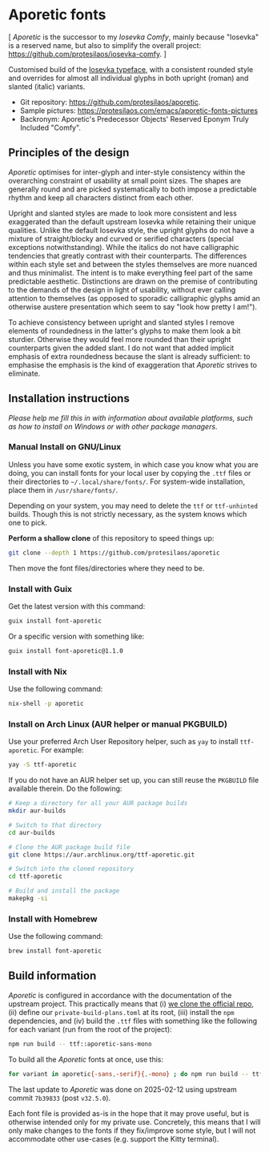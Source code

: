 # Aporetic fonts

[ _Aporetic_ is the successor to my _Iosevka Comfy_, mainly because "Iosevka" is a reserved name, but also to simplify the overall project: <https://github.com/protesilaos/iosevka-comfy>. ]

Customised build of the [Iosevka typeface](https://github.com/be5invis/Iosevka), with a consistent rounded style and overrides for almost all individual glyphs in both upright (roman) and slanted (italic) variants.

+ Git repository: <https://github.com/protesilaos/aporetic>.
+ Sample pictures: <https://protesilaos.com/emacs/aporetic-fonts-pictures>
+ Backronym: Aporetic's Predecessor Objects' Reserved Eponym Truly Included "Comfy".

## Principles of the design

_Aporetic_ optimises for inter-glyph and inter-style consistency within the overarching constraint of usability at small point sizes. The shapes are generally round and are picked systematically to both impose a predictable rhythm and keep all characters distinct from each other.

Upright and slanted styles are made to look more consistent and less exaggerated than the default upstream Iosevka while retaining their unique qualities. Unlike the default Iosevka style, the upright glyphs do not have a mixture of straight/blocky and curved or serified characters (special exceptions notwithstanding). While the italics do not have calligraphic tendencies that greatly contrast with their counterparts. The differences within each style set and between the styles themselves are more nuanced and thus minimalist. The intent is to make everything feel part of the same predictable aesthetic. Distinctions are drawn on the premise of contributing to the demands of the design in light of usability, without ever calling attention to themselves (as opposed to sporadic calligraphic glyphs amid an otherwise austere presentation which seem to say "look how pretty I am!").

To achieve consistency between upright and slanted styles I remove elements of roundedness in the latter's glyphs to make them look a bit sturdier. Otherwise they would feel more rounded than their upright counterparts given the added slant. I do not want that added implicit emphasis of extra roundedness because the slant is already sufficient: to emphasise the emphasis is the kind of exaggeration that _Aporetic_ strives to eliminate.

## Installation instructions

_Please help me fill this in with information about available platforms, such as how to install on Windows or with other package managers_.

### Manual Install on GNU/Linux

Unless you have some exotic system, in which case you know what you are doing, you can install fonts for your local user by copying the `.ttf` files or their directories to `~/.local/share/fonts/`. For system-wide installation, place them in `/usr/share/fonts/`.

Depending on your system, you may need to delete the `ttf` or `ttf-unhinted` builds. Though this is not strictly necessary, as the system knows which one to pick.

**Perform a shallow clone** of this repository to speed things up:

```sh
git clone --depth 1 https://github.com/protesilaos/aporetic
```

Then move the font files/directories where they need to be.

### Install with Guix

Get the latest version with this command:

```sh
guix install font-aporetic
```

Or a specific version with something like:

```sh
guix install font-aporetic@1.1.0
```

### Install with Nix

Use the following command:

```sh
nix-shell -p aporetic
```

### Install on Arch Linux (AUR helper or manual PKGBUILD)

Use your preferred Arch User Repository helper, such as `yay` to install `ttf-aporetic`. For example:

```sh
yay -S ttf-aporetic
```

If you do not have an AUR helper set up, you can still reuse the `PKGBUILD` file available therein. Do the following:

```sh
# Keep a directory for all your AUR package builds
mkdir aur-builds

# Switch to that directory
cd aur-builds

# Clone the AUR package build file
git clone https://aur.archlinux.org/ttf-aporetic.git

# Switch into the cloned repository
cd ttf-aporetic

# Build and install the package
makepkg -si
```

### Install with Homebrew

Use the following command:

```sh
brew install font-aporetic
```

## Build information

_Aporetic_ is configured in accordance with the documentation of the upstream project. This practically means that (i) [we clone the official repo](https://github.com/be5invis/iosevka), (ii) define our `private-build-plans.toml` at its root, (iii) install the `npm` dependencies, and (iv) build the `.ttf` files with something like the following for each variant (run from the root of the project):

```sh
npm run build -- ttf::aporetic-sans-mono
```

To build all the _Aporetic_ fonts at once, use this:

```sh
for variant in aporetic{-sans,-serif}{,-mono} ; do npm run build -- ttf::$variant ; done
```

The last update to _Aporetic_ was done on 2025-02-12 using upstream commit `7b39833` (post `v32.5.0`).

Each font file is provided as-is in the hope that it may prove useful, but is otherwise intended only for my private use. Concretely, this means that I will only make changes to the fonts if they fix/improve some style, but I will not accommodate other use-cases (e.g. support the Kitty terminal).

